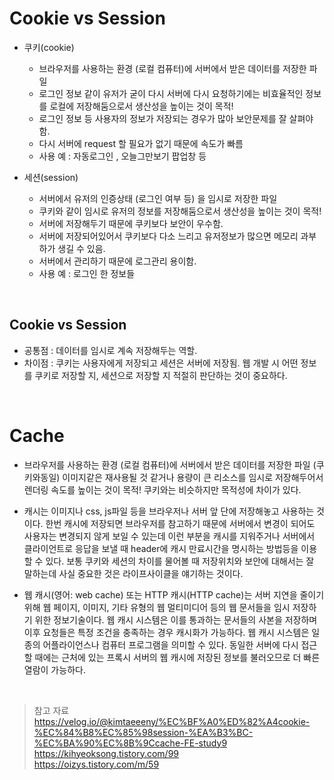 # Cookie vs Session

- 쿠키(cookie)

  - 브라우저를 사용하는 환경 (로컬 컴퓨터)에 서버에서 받은 데이터를 저장한 파일
  - 로그인 정보 같이 유저가 굳이 다시 서버에 다시 요청하기에는 비효율적인 정보를 로컬에 저장해둠으로서 생산성을 높이는 것이 목적!
  - 로그인 정보 등 사용자의 정보가 저장되는 경우가 많아 보안문제를 잘 살펴야 함.
  - 다시 서버에 request 할 필요가 없기 때문에 속도가 빠름
  - 사용 예 : 자동로그인 , 오늘그만보기 팝업창 등

- 세션(session)
  - 서버에서 유저의 인증상태 (로그인 여부 등) 을 임시로 저장한 파일
  - 쿠키와 같이 임시로 유저의 정보를 저장해둠으로서 생산성을 높이는 것이 목적!
  - 서버에 저장해두기 때문에 쿠키보다 보안이 우수함.
  - 서버에 저장되어있어서 쿠키보다 다소 느리고 유저정보가 많으면 메모리 과부하가 생길 수 있음.
  - 서버에서 관리하기 때문에 로그관리 용이함.
  - 사용 예 : 로그인 한 정보들

<br>

## Cookie vs Session

- 공통점 : 데이터를 임시로 계속 저장해두는 역할.
- 차이점 : 쿠키는 사용자에게 저장되고 세션은 서버에 저장됨.
  웹 개발 시 어떤 정보를 쿠키로 저장할 지, 세션으로 저장할 지 적절히 판단하는 것이 중요하다.

<br>

# Cache

- 브라우저를 사용하는 환경 (로컬 컴퓨터)에 서버에서 받은 데이터를 저장한 파일 (쿠키와동일)
  이미지같은 재사용될 것 같거나 용량이 큰 리소스를 임시로 저장해두어서 렌더링 속도를 높이는 것이 목적!
  쿠키와는 비슷하지만 목적성에 차이가 있다.

- 캐시는 이미지나 css, js파일 등을 브라우저나 서버 앞 단에 저장해놓고 사용하는 것이다.
  한번 캐시에 저장되면 브라우저를 참고하기 때문에 서버에서 변경이 되어도 사용자는 변경되지 않게 보일 수 있는데 이런 부분을 캐시를 지워주거나 서버에서 클라이언트로 응답을 보낼 때 header에 캐시 만료시간을 명시하는 방법등을 이용할 수 있다.
  보통 쿠키와 세션의 차이를 물어볼 때 저장위치와 보안에 대해서는 잘 말하는데 사실 중요한 것은 라이프사이클을 얘기하는 것이다.

- 웹 캐시(영어: web cache) 또는 HTTP 캐시(HTTP cache)는 서버 지연을 줄이기 위해 웹 페이지, 이미지, 기타 유형의 웹 멀티미디어 등의 웹 문서들을 임시 저장하기 위한 정보기술이다. 웹 캐시 시스템은 이를 통과하는 문서들의 사본을 저장하며 이후 요청들은 특정 조건을 충족하는 경우 캐시화가 가능하다. 웹 캐시 시스템은 일종의 어플라이언스나 컴퓨터 프로그램을 의미할 수 있다. 동일한 서버에 다시 접근할 때에는 근처에 있는 프록시 서버의 웹 캐시에 저장된 정보를 불러오므로 더 빠른 열람이 가능하다.

<br>

> 참고 자료 <br> https://velog.io/@kimtaeeeny/%EC%BF%A0%ED%82%A4cookie-%EC%84%B8%EC%85%98session-%EA%B3%BC-%EC%BA%90%EC%8B%9Ccache-FE-study9 <br> https://kihyeoksong.tistory.com/99 <br> https://oizys.tistory.com/m/59
